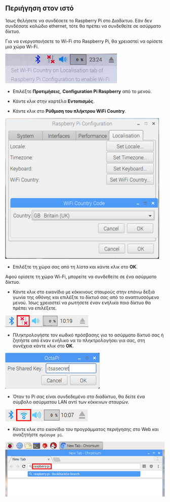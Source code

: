 ## Περιήγηση στον ιστό

Ίσως θελήσετε να συνδέσετε το Raspberry Pi στο Διαδίκτυο. Εάν δεν συνδέσατε καλώδιο ethernet, τότε θα πρέπει να συνδεθείτε σε ασύρματο δίκτυο.

Για να ενεργοποιήσετε το Wi-Fi στο Raspberry Pi, θα χρειαστεί να ορίσετε μια χώρα Wi-Fi.

![ορίστε τη χώρα wifi](images/pi-set-wifi-country.png)

+ Επιλέξτε **Προτιμήσεις**, **Configuration Pi Raspberry** από το μενού.

+ Κάντε κλικ στην καρτέλα **Εντοπισμός**.

+ Κάντε κλικ στο **Ρύθμιση του πλήκτρου WiFi Country**.

![επιλέξτε χώρα wifi](images/pi-select-wifi-country.png)

+ Επιλέξτε τη χώρα σας από τη λίστα και κάντε κλικ στο **OK**.

Αφού ορίσετε τη χώρα Wi-Fi, μπορείτε να συνδεθείτε σε ένα ασύρματο δίκτυο.

+ Κάντε κλικ στο εικονίδιο με κόκκινους σταυρούς στην επάνω δεξιά γωνία της οθόνης και επιλέξτε το δίκτυό σας από το αναπτυσσόμενο μενού. Ίσως χρειαστεί να ρωτήσετε έναν ενήλικα ποιο δίκτυο θα πρέπει να επιλέξετε.

![Δεν υπάρχει wifi](images/no-wifi.png)

+ Πληκτρολογήστε τον κωδικό πρόσβασης για το ασύρματο δίκτυό σας ή ζητήστε από έναν ενήλικο να το πληκτρολογήσει για σας, στη συνέχεια κάντε κλικ στο **OK**.

![Πληκτρολογήστε τον κωδικό πρόσβασης](images/type-password.png)

+ Όταν το Pi σας είναι συνδεδεμένο στο διαδίκτυο, θα δείτε ένα σύμβολο ασύρματου LAN αντί των κόκκινων σταυρών.

![screenshot](images/pi-wifi.png)

+ Κάντε κλικ στο εικονίδιο του προγράμματος περιήγησης στο Web και αναζητήστε `σμέουρα pi`.

![screenshot](images/pi-browser.png)